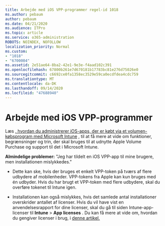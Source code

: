 ```yaml
---
title: Arbejde med iOS VPP-programmer regel-id 1018
ms.author: pebaum
author: pebaum
ms.date: 04/21/2020
ms.audience: ITPro
ms.topic: article
ms.service: o365-administration
ROBOTS: NOINDEX, NOFOLLOW
localization_priority: Normal
ms.custom:
- "1018"
- "6700004"
ms.assetid: 2e51ae64-8ba2-42e1-9e3e-f4aad102c391
ms.openlocfilehash: 67800b261e7d670181b17783bc81e276d75026e0
ms.sourcegitcommit: c6692ce0fa1358ec3529e59ca0ecdfdea4cdc759
ms.translationtype: MT
ms.contentlocale: da-DK
ms.lasthandoff: 09/14/2020
ms.locfileid: "47688940"
---
```

# <a name="working-with-ios-vpp-applications"></a>Arbejde med iOS VPP-programmer

Læs [, hvordan du administrerer iOS-apps, der er købt via et volumen-købsprogram med Microsoft Intune](https://docs.microsoft.com/intune/vpp-apps-ios) , til at få mere at vide om funktioner, begrænsninger og trin, der skal bruges til at udnytte Apple Volume Purchase og support til det i Microsoft Intune.
  
 **Almindelige problemer:** "Jeg har tildelt en iOS VPP-app til mine brugere, men installationen mislykkedes."
  
- Dette kan ske, hvis der bruges et enkelt VPP-token på tværs af flere udbydere af mobilenheder. VPP-tokens fra Apple kan kun bruges med én udbyder. Hvis du har brugt et VPP-token med flere udbydere, skal du overføre tokenet til Intune igen.

- Installationen kan også mislykkes, hvis det samlede antal installationer overskrider antallet af licenser. Hvis du vil have vist en anvendelsesrapport for dine licenser, skal du gå til siden Intune-app-licenser til **Intune** \> **App licenses** . Du kan få mere at vide om, hvordan du gengiver licenser i brug, i [denne artikel.](https://docs.microsoft.com/intune/vpp-apps-ios#revoking-app-licenses-and-deleting-tokens)
